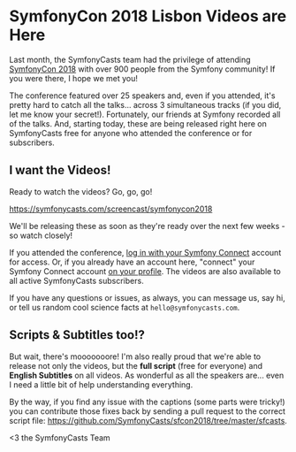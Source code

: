 # SymfonyCon 2018 Lisbon Videos are Here

Last month, the SymfonyCasts team had the privilege of attending [SymfonyCon 2018](https://lisbon2018.symfony.com/)
with over 900 people from the Symfony community! If you were there, I hope we met you!

The conference featured over 25 speakers and, even if you attended, it's pretty
hard to catch all the talks... across 3 simultaneous tracks (if you did, let me know
your secret!). Fortunately, our friends at Symfony recorded all of the talks. And,
starting today, these are being released right here on SymfonyCasts free for anyone 
who attended the conference or for subscribers.

## I want the Videos!

Ready to watch the videos? Go, go, go!

https://symfonycasts.com/screencast/symfonycon2018

We'll be releasing these as soon as they're ready over the next few weeks - so
watch closely!

If you attended the conference, [log in with your Symfony Connect](https://symfonycasts.com/login)
account for access. Or, if you already have an account here, "connect" your Symfony Connect
account [on your profile](https://symfonycasts.com/profile/show). The videos are
also available to all active SymfonyCasts subscribers.

If you have any questions or issues, as always, you can message us, say hi, or tell
us random cool science facts at `hello@symfonycasts.com`.

## Scripts & Subtitles too!?

But wait, there's mooooooore! I'm also really proud that we're able to release not only
the videos, but the **full script** (free for everyone) and **English Subtitles**
on all videos. As wonderful as all the speakers are... even I need a little bit of
help understanding everything.

By the way, if you find any issue with the captions (some parts were tricky!) you
can contribute those fixes back by sending a pull request to the correct
script file: https://github.com/SymfonyCasts/sfcon2018/tree/master/sfcasts.

<3 the SymfonyCasts Team
